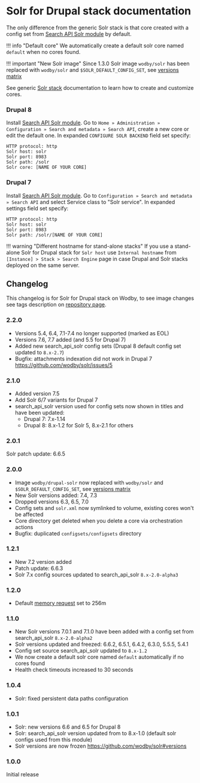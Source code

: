 # Solr for Drupal stack documentation

The only difference from the generic Solr stack is that core created with a config set from [Search API Solr module](https://www.drupal.org/project/search_api_solr) by default.

!!! info "Default core"
    We automatically create a default solr core named `default` when no cores found.

!!! important "New Solr image"
    Since 1.3.0 Solr image `wodby/solr` has been replaced with `wodby/solr` and `$SOLR_DEFAULT_CONFIG_SET`, see [versions matrix](https://github.com/wodby/solr#drupal-search-api-solr)

See generic [Solr stack](../solr/index.md) documentation to learn how to create and customize cores.

### Drupal 8

Install [Search API Solr module](https://www.drupal.org/project/search_api_solr). Go to `Home » Administration » Configuration » Search and metadata » Search API`, create a new core or edit the default one. In expanded `CONFIGURE SOLR BACKEND` field set specify:

```
HTTP protocol: http
Solr host: solr
Solr port: 8983
Solr path: /solr
Solr core: [NAME OF YOUR CORE]
```

### Drupal 7

Install [Search API Solr module](https://www.drupal.org/project/search_api_solr). Go to `Configuration » Search and metadata » Search API` and select Service class to "Solr service". In expanded settings field set specify:

```
HTTP protocol: http
Solr host: solr
Solr port: 8983
Solr path: /solr/[NAME OF YOUR CORE]
```

!!! warning "Different hostname for stand-alone stacks"
    If you use a stand-alone Solr for Drupal stack for `Solr host` use `Internal hostname` from `[Instance] > Stack > Search Engine` page in case Drupal and Solr stacks deployed on the same server. 

## Changelog

This changelog is for Solr for Drupal stack on Wodby, to see image changes see tags description on [repository page](https://github.com/wodby/solr/releases).

### 2.2.0

- Versions 5.4, 6.4, 7.1-7.4 no longer supported (marked as EOL)
- Versions 7.6, 7.7 added (and 5.5 for Drupal 7)
- Added new search_api_solr config sets (Drupal 8 default config set updated to `8.x-2.7`)    
- Bugfix: attachments indexation did not work in Drupal 7 https://github.com/wodby/solr/issues/5

### 2.1.0

* Added version 7.5
* Add Solr 6/7 variants for Drupal 7 
* search_api_solr version used for config sets now shown in titles and have been updated:
    * Drupal 7: 7.x-1.14 
    * Drupal 8: 8.x-1.2 for Solr 5, 8.x-2.1 for others

### 2.0.1

Solr patch update: 6.6.5

### 2.0.0

* Image `wodby/drupal-solr` now replaced with `wodby/solr` and `$SOLR_DEFAULT_CONFIG_SET`, see [versions matrix](https://github.com/wodby/solr#drupal-search-api-solr) 
* New Solr versions added: 7.4, 7.3 
* Dropped versions 6.3, 6.5, 7.0 
* Config sets and `solr.xml` now symlinked to volume, existing cores won't be affected
* Core directory get deleted when you delete a core via orchestration actions
* Bugfix: duplicated `configsets/configsets` directory

### 1.2.1

* New 7.2 version added
* Patch update: 6.6.3
* Solr 7.x config sources updated to search_api_solr `8.x-2.0-alpha3`

### 1.2.0

* Default [memory request](../config.md#resources) set to 256m

### 1.1.0

* New Solr versions 7.0.1 and 7.1.0 have been added with a config set from search_api_solr `8.x-2.0-alpha2`
* Solr versions updated and freezed: 6.6.2, 6.5.1, 6.4.2, 6.3.0, 5.5.5, 5.4.1
* Config set source search_api_solr updated to `8.x-1.2`
* We now create a default solr core named `default` automatically if no cores found
* Health check timeouts increased to 30 seconds

### 1.0.4

* Solr: fixed persistent data paths configuration

### 1.0.1

* Solr: new versions 6.6 and 6.5 for Drupal 8
* Solr: search_api_solr version updated from to 8.x-1.0 (default solr configs used from this module)
* Solr versions are now frozen https://github.com/wodby/solr#versions

### 1.0.0

Initial release